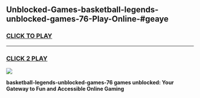 
## Unblocked-Games-basketball-legends-unblocked-games-76-Play-Online-#geaye
<h3>
<a href="https://premium.freeplayer.one?title=basketball-legends-unblocked-games-76&ref=27F">CLICK TO PLAY</a></h3>
<hr>

<h3>
<a href="https://premium.freeplayer.one?title=basketball-legends-unblocked-games-76&ref=27F">CLICK 2 PLAY</a>
  
</h3>

<a href="https://premium.freeplayer.one?title=basketball-legends-unblocked-games-76&ref=27F"><img src="https://clearcache.store/games.png"></a>


**basketball-legends-unblocked-games-76 games unblocked: Your Gateway to Fun and Accessible Online Gaming**
